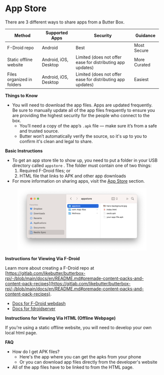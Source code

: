 # App Store

There are 3 different ways to share apps from a Butter Box.&#x20;

| Method                     | Supported Apps        | Security                                                   | Guidance     |
| -------------------------- | --------------------- | ---------------------------------------------------------- | ------------ |
| F-Droid repo               | Android               | Best                                                       | Most Secure  |
| Static offline website     | Android, iOS, Desktop | Limited (does not offer ease for distributing app updates) | More Curated |
| Files organized in folders | Android, iOS, Desktop | Limited (does not offer ease for distributing app updates) | Easiest      |

**Things to Know**

* You will need to download the app files. Apps are updated frequently. Be sure to manually update all of the app files frequently to ensure you are providing the highest security for the people who connect to the box.
  * You’ll need a copy of the app’s `.apk` file — make sure it’s from a safe and trusted source.
  * Butter won’t automatically verify the source, so it's up to you to confirm it's clean and legal to share.





**Basic Instructions**

* To get an app store tile to show up, you need to put a folder in your USB directory called `appstore` . The folder must contain one of two things:&#x20;
  1. Required F-Droid files; or
  2. HTML file that links to APK and other app downloads&#x20;
* For more information on sharing apps, visit the [App Store](app-store.md) section.

<figure><img src="../.gitbook/assets/Screenshot 2025-08-16 at 9.48.26 PM.png" alt=""><figcaption></figcaption></figure>

**Instructions for Viewing Via F-Droid**

Learn more about creating a F-Droid repo at [https://gitlab.com/likebutter/butterbox-rpi/-/blob/main/docs/en/README.md#premade-content-packs-and-content-pack-recipes](https://gitlab.com/likebutter/butterbox-rpi/-/blob/main/docs/en/README.md#premade-content-packs-and-content-pack-recipes).

* [Docs for F-Droid webdash](https://gitlab.com/uniqx/fdroid-webdash)
* [Docs for fdroidserver](https://gitlab.com/fdroid/fdroidserver)

**Instructions for Viewing Via HTML (Offline Webpage)**

If you're using a static offline website, you will need to develop your own local html page.&#x20;



**FAQ**

* How do I get APK files?&#x20;
  * Here's the app where you can get the apks from your phone
  * Or you can download app files directly from the developer's website
* All of the app files have to be linked to from the HTML page.&#x20;
